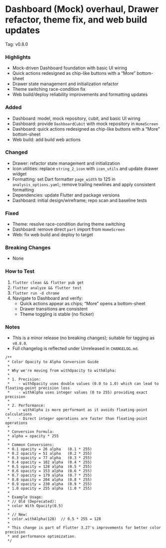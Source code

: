 # Dashboard (Mock) overhaul, Drawer refactor, theme fix, and web build updates

Tag: v0.8.0

### Highlights
- Mock-driven Dashboard foundation with basic UI wiring
- Quick actions redesigned as chip-like buttons with a “More” bottom-sheet
- Drawer state management and initialization refactor
- Theme switching race-condition fix
- Web build/deploy reliability improvements and formatting updates

### Added
- Dashboard: model, mock repository, cubit, and basic UI wiring
- Dashboard: provide `DashboardCubit` with mock repository in `HomeScreen`
- Dashboard: quick actions redesigned as chip-like buttons with a “More” bottom-sheet
- Web build: add build web actions

### Changed
- Drawer: refactor state management and initialization
- Icon utilities: replace `string_2_icon` with `icon_utils` and update drawer widget
- Formatting: set Dart formatter `page_width` to 125 in `analysis_options.yaml`; remove trailing newlines and apply consistent formatting
- Dependencies: update Flutter and package versions
- Dashboard: initial design/wireframe; repo scan and baseline tests

### Fixed
- Theme: resolve race-condition during theme switching
- Dashboard: remove direct `part` import from `HomeScreen`
- Web: fix web build and deploy to target

### Breaking Changes
- None

### How to Test
1. `flutter clean && flutter pub get`
2. `flutter analyze && flutter test`
3. `flutter run -d chrome`
4. Navigate to Dashboard and verify:
   - Quick actions appear as chips; “More” opens a bottom-sheet
   - Drawer transitions are consistent
   - Theme toggling is stable (no flicker)

### Notes
- This is a minor release (no breaking changes); suitable for tagging as `v0.8.0`.
- Full changelog is reflected under Unreleased in `CHANGELOG.md`.



```
/**
 * Color Opacity to Alpha Conversion Guide
 * 
 * Why we're moving from withOpacity to withAlpha:
 * 
 * 1. Precision:
 *    - withOpacity uses double values (0.0 to 1.0) which can lead to floating-point precision loss
 *    - withAlpha uses integer values (0 to 255) providing exact precision
 * 
 * 2. Performance:
 *    - withAlpha is more performant as it avoids floating-point calculations
 *    - Direct integer operations are faster than floating-point operations
 * 
 * Conversion Formula:
 * alpha = opacity * 255
 * 
 * Common Conversions:
 * 0.1 opacity = 26 alpha   (0.1 * 255)
 * 0.2 opacity = 51 alpha   (0.2 * 255)
 * 0.3 opacity = 77 alpha   (0.3 * 255)
 * 0.4 opacity = 102 alpha  (0.4 * 255)
 * 0.5 opacity = 128 alpha  (0.5 * 255)
 * 0.6 opacity = 153 alpha  (0.6 * 255)
 * 0.7 opacity = 179 alpha  (0.7 * 255)
 * 0.8 opacity = 204 alpha  (0.8 * 255)
 * 0.9 opacity = 230 alpha  (0.9 * 255)
 * 1.0 opacity = 255 alpha  (1.0 * 255)
 * 
 * Example Usage:
 * // Old (Deprecated):
 * color With Opacity(0.5)
 * 
 * // New:
 * color.withAlpha(128)  // 0.5 * 255 = 128
 * 
 * This change is part of Flutter 3.27's improvements for better color precision
 * and performance optimization.
 */

```